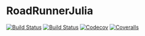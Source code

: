 # RoadRunnerJulia

[![Build Status](https://travis-ci.com/LukeZhu/RoadRunnerJulia.jl.svg?branch=master)](https://travis-ci.com/LukeZhu/RoadRunnerJulia.jl)
[![Build Status](https://ci.appveyor.com/api/projects/status/github/LukeZhu/RoadRunnerJulia.jl?svg=true)](https://ci.appveyor.com/project/LukeZhu/RoadRunnerJulia-jl)
[![Codecov](https://codecov.io/gh/LukeZhu/RoadRunnerJulia.jl/branch/master/graph/badge.svg)](https://codecov.io/gh/LukeZhu/RoadRunnerJulia.jl)
[![Coveralls](https://coveralls.io/repos/github/LukeZhu/RoadRunnerJulia.jl/badge.svg?branch=master)](https://coveralls.io/github/LukeZhu/RoadRunnerJulia.jl?branch=master)
